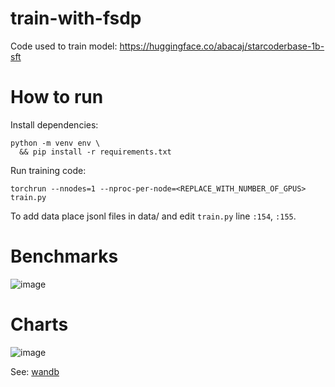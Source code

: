 # train-with-fsdp

Code used to train model: https://huggingface.co/abacaj/starcoderbase-1b-sft

# How to run

Install dependencies:
```
python -m venv env \
  && pip install -r requirements.txt
```

Run training code:
```
torchrun --nnodes=1 --nproc-per-node=<REPLACE_WITH_NUMBER_OF_GPUS> train.py
```

To add data place jsonl files in data/ and edit `train.py` line `:154`, `:155`.

# Benchmarks
![image](https://github.com/abacaj/train-with-fsdp/assets/7272343/9c299936-c261-4992-b6d1-d61b0d6da15e)

# Charts
![image](https://github.com/abacaj/train-with-fsdp/assets/7272343/eab7e07a-f8ca-4ee3-8b33-b6e7a4016d18)

See: [wandb](https://api.wandb.ai/links/abacaj1/c4nkcs9r)
